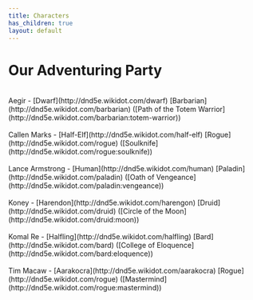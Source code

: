 ```yaml
---
title: Characters
has_children: true
layout: default
---
```


# Our Adventuring Party
<br>
Aegir - [Dwarf](http://dnd5e.wikidot.com/dwarf) [Barbarian](http://dnd5e.wikidot.com/barbarian) ([Path of the Totem Warrior](http://dnd5e.wikidot.com/barbarian:totem-warrior))<br><br>
Callen Marks - [Half-Elf](http://dnd5e.wikidot.com/half-elf) [Rogue](http://dnd5e.wikidot.com/rogue) ([Soulknife](http://dnd5e.wikidot.com/rogue:soulknife)) <br><br>
Lance Armstrong - [Human](http://dnd5e.wikidot.com/human) [Paladin](http://dnd5e.wikidot.com/paladin) ([Oath of Vengeance](http://dnd5e.wikidot.com/paladin:vengeance)) <br><br>
Koney - [Harendon](http://dnd5e.wikidot.com/harengon) [Druid](http://dnd5e.wikidot.com/druid) ([Circle of the Moon](http://dnd5e.wikidot.com/druid:moon))<br><br>
Komal Re - [Halfling](http://dnd5e.wikidot.com/halfling) [Bard](http://dnd5e.wikidot.com/bard) ([College of Eloquence](http://dnd5e.wikidot.com/bard:eloquence))<br><br>
Tim Macaw - [Aarakocra](http://dnd5e.wikidot.com/aarakocra) [Rogue](http://dnd5e.wikidot.com/rogue) ([Mastermind](http://dnd5e.wikidot.com/rogue:mastermind))
